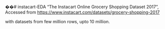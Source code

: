 ��#   i n s t a c a r t - E D A  
 “The Instacart Online Grocery Shopping Dataset 2017”, Accessed from https://www.instacart.com/datasets/grocery-shopping-2017

with datasets from few million rows, upto 10 million. 
